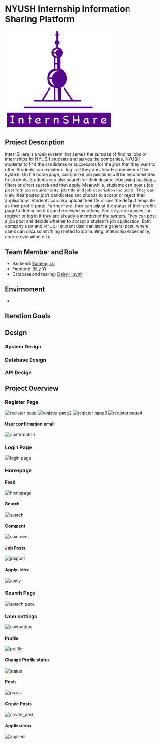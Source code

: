 # NYUSH Internship Information Sharing Platform

<img src="https://github.com/billyblu2000/internshare/blob/master/docs/imgs/Logo3.png" alt="logo" style="zoom:50%;" />

## Project Description
InternSHare is a web system that serves the purpose of finding jobs or internships for NYUSH students and serves the companies, NYUSH students to find the candidates or successors for the jobs that they want to offer. Students can register or log in if they are already a member of the system. On the home page, customized job positions will be recommended to students. Students can also search for their desired jobs using hashtags, filters or direct search and then apply. Meanwhile, students can post a job post with job requirements, job title and job description included. They can view their posted job’s candidates and choose to accept or reject their applications. Students can also upload their CV or use the default template as their profile page. Furthermore, they can adjust the status of their profile page to determine if it can be viewed by others. Similarly, companies can register or log in if they are already a member of the system. They can post a job post and decide whether to accept a student’s job application. Both company user and NYUSH student user can start a general post, where users can discuss anything related to job hunting, internship experience, course evaluation e.t.c.
## Team Member and Role
- Backend: [Yumeng Lu](https://github.com/Lu-Yumeng)
- Frontend: [Billy Yi](https://github.com/billyblu2000)
- Database and testing: [Daisy Huynh](https://github.com/DaisyHuynh)

## Envirnoment
- 

## Iteration Goals


## Design
### System Design
### Database Design
### API Design


## Project Overview
### Register Page
![register page](docs/imgs/overview/register1.png)
![register page2](docs/imgs/overview/register2.png)
![register page3](docs/imgs/overview/register3.png)
![register page4](docs/imgs/overview/register4.png)
#### User confirmation email
![confirmation](docs/imgs/overview/confirmation.jpeg)

### Login Page
![login page](docs/imgs/overview/login.png)

### Homepage
#### Feed
![homepage](docs/imgs/overview/homepage.png)
#### Search
![search](docs/imgs/overview/search_page.png)

#### Comment
![comment](docs/imgs/overview/comment.png)
#### Job Posts
![jobpost](docs/imgs/overview/job_post.png)
#### Apply Jobs
![apply](docs/imgs/overview/apply_job.png)


### Search Page 
![search page](docs/imgs/overview/search_page.png)

### User settings
![usersetting](docs/imgs/overview/user_setting.png)
#### Profile
![profile](docs/imgs/overview/profile.png)

#### Change Profile status 
![status](docs/imgs/overview/status.png)

#### Posts
![posts](docs/imgs/overview/posts.png)

#### Create Posts
![create_post](docs/imgs/overview/create_post.png)

#### Applications
![applied](docs/imgs/overview/applied.png)
